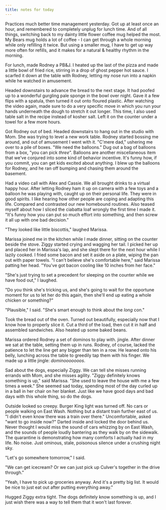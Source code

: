 ```yaml
---
title: notes for today
---
```


Practices much better time management yesterday.  Got up at least once
an hour, and remembered to completely unplug for lunch time.  And of
all things, switching back to my dainty little flower coffee mug
helped the most.  My Bears mug holds a lot of coffee - I can get
through a whole morning while only refilling it twice.  But using a
smaller mug, I have to get up way more often for refills, and it makes
for a natural & healthy rhythm in the morning.

For lunch, made Rodney a PB&J.  I heated up the last of the pizza and
made a little bowl of fried rice, stirring in a drop of ghost pepper
hot sauce.  I scarfed it down at the table with Rodney, letting my
nose run into a napkin while he watched in amusement.

Headed downstairs to advance the bread to the next stage.  It had
poofed up to a wonderful gurgling pale sponge in the bowl over night.
Gave it a few flips with a spatula, then turned it out onto floured
plastic.  After watching the video again, made sure to do a very
specific move in which you run your hands underneath the dough to
stretch it out longer.  This time, I also used table salt in the
recipe instead of kosher salt.  Left it on the counter under a towel
for a few more hours.

Got Rodney out of bed.  Headed downstairs to hang out in the studio
with Mom.  She was trying to level a new work table.  Rodney started
bossing me around, and out of amusement I went with it.  "C'mere dad,"
ushering me over to a pile of boxes.  "We need the balloons."  Dug out
a bag of balloons from a box, "you can pick _three_".  Balloons are
another miscellaneous item that we've conjured into some kind of
behavior incentive.  It's funny how, if you commit, you can get kids
excited about anything.  I blew up the balloons for Rodney, and he ran
off bumping and chasing them around the basement.

Had a video call with Alex and Cassie.  We all brought drinks to a
virtual happy hour.  After letting Rodney ham it up on camera with a
few toys and a balloon he was playing with, caught up on their
personal life.  They were in good spirits.  I like hearing how other
people are coping and adapting this life.  Compared and contrasted our
new homebound routines.  Also teased myself about how I sliced the
ciabatta loaf wrongly the first time I made it.  "It's funny how you
can put so much effort into something, and then screw it all up with
one bad decision."

"They looked like little biscottis," laughed Marissa.

Marissa joined me in the kitchen while I made dinner, sitting on the
counter beside the stove.  Ziggy started crying and wagging her tail.
I picked her up and placed her in Marissa's lap, and she slept there
for the next hour while I lazily cooked.  I fried some bacon and set
it aside on a plate, wiping the pan out with paper towels.  "I can't
believe she's comfortable here," said Marissa patting her head.
"You've got bacon cooling like 10 inches from her face."

"She's just trying to set a precedent for sleeping on the counter
while we have food out," I laughed.

"Do you think she's tricking us, and she's going to wait for the
opportune moment for us to let her do this again, then she'll end up
eating a whole chicken or something?"

"Plausible," I said.  "She's smart enough to think about the _long_
con."

Took the bread out of the oven.  Turned out beautifully, especially
now that I know how to properly slice it.  Cut a third of the load,
then cut it in half and assembled sandwiches.  Also heated up some
baked beans.

Marissa ordered Rodney a set of dominos to play with.  jingle.  After
dinner we sat at the table, setting them up in runs.  Rodney, of
course, lacked the patience to let the line get any bigger than ten in
a row.  He leaned onto his belly, lunching across the table to
greedily tap them with his finger.  We made up a little jingle:
_dominooooooos_.

Sad about the dogs, especially Ziggy.  We can tell she misses running
errands with Mom, and she misses agility.  "Ziggy definitely knows
something is up," said Marissa.  "She used to leave the house with me
a few times a week."  She seemed sad today, spending most of the day
curled up in a ball in her chair on her blanket.  Just like we have
good days and bad days with this whole thing, so do the dogs.

Outside looked so creepy.  Burger King light was turned off.  No cars
or people walking on East Wash.  Nothing but a distant train further
east of us.  "I didn't even know there was a train over there."
Uncomfortable, asked "want to go inside now?"  Darted inside and
locked the door behind us.  Never thought I would miss the sound of
cars whizzing by on East Wash, and the sounds of people loudly
bantering as they walk by on the sidewalk.  The quarantine is
demonstrating how many comforts I actually had in my life.  No noise.
Just ominous, stale, poisonous silence under a crushing night sky.

"Let's go somewhere tomorrow," I said.

"We can get icecream?  Or we can just pick up Culver's together in the
drive through."

"Yeah, I have to pick up groceries anyway.  And it's a pretty big
list.  It would be nice to just eat out after putting everything
away."

Hugged Ziggy extra tight.  The dogs definitely know something is up,
and I just wish there was a way to tell them that it won't last
forever.
